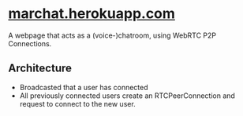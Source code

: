 # [marchat.herokuapp.com](https://marchat.herokuapp.com)

A webpage that acts as a (voice-)chatroom, using WebRTC P2P
Connections.

## Architecture
 - Broadcasted that a user has connected
 - All previously connected users create an RTCPeerConnection and
    request to connect to the new user.

